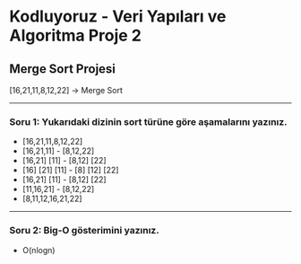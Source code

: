 # Kodluyoruz - Veri Yapıları ve Algoritma Proje 2
## Merge Sort Projesi 

[16,21,11,8,12,22] -> Merge Sort

-----

### Soru 1: Yukarıdaki dizinin sort türüne göre aşamalarını yazınız.

* [16,21,11,8,12,22]
* [16,21,11]  -  [8,12,22]
* [16,21] [11] - [8,12] [22]
* [16] [21] [11] - [8] [12] [22]
* [16,21] [11] - [8,12] [22]
* [11,16,21] - [8,12,22]
* [8,11,12,16,21,22]

-----

### Soru 2: Big-O gösterimini yazınız.

* O(nlogn)


